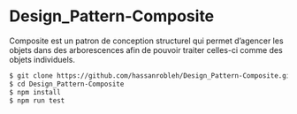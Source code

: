 # Design_Pattern-Composite

Composite est un patron de conception structurel qui permet
d’agencer les objets dans des arborescences afin de pouvoir
traiter celles-ci comme des objets individuels.



```bash
$ git clone https://github.com/hassanrobleh/Design_Pattern-Composite.git
$ cd Design_Pattern-Composite
$ npm install
$ npm run test
```
